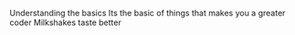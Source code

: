 Understanding the basics
Its the basic of things that makes you a greater coder
Milkshakes taste better
